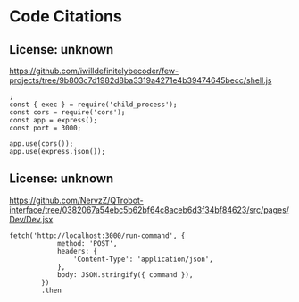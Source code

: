 # Code Citations

## License: unknown
https://github.com/iwilldefinitelybecoder/few-projects/tree/9b803c7d1982d8ba3319a4271e4b39474645becc/shell.js

```
;
const { exec } = require('child_process');
const cors = require('cors');
const app = express();
const port = 3000;

app.use(cors());
app.use(express.json());
```


## License: unknown
https://github.com/NervzZ/QTrobot-interface/tree/0382067a54ebc5b62bf64c8aceb6d3f34bf84623/src/pages/Dev/Dev.jsx

```
fetch('http://localhost:3000/run-command', {
            method: 'POST',
            headers: {
                'Content-Type': 'application/json',
            },
            body: JSON.stringify({ command }),
        })
        .then
```

